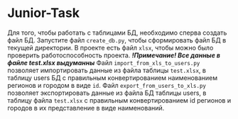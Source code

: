 # Junior-Task

Для того, чтобы работать с таблицами БД, необходимо сперва создать файл БД. Запустите файл ```create_db.py```, чтобы сформировать файл БД в текущей директории.
В проекте есть файл ```xlsx```, чтобы можно было проверить работоспособность проекта. ***!_Примечание_! Все данные в файле test.xlsx выдуманны***
Файл ```import_from_xls_to_users.py``` позволяет импортировать данные из файла таблицы ```test.xlsx```, в таблицу users БД с правильным конвертированием наименованием регионов и городом в виде ```id```.
Файл ```export_from_users_to_xls.py``` позволяет экспортировать данные из файла БД таблицы users, в таблицу файла ```test.xlsx``` с правильным конвертированием id регионов и городов в их представление в виде наименований.
